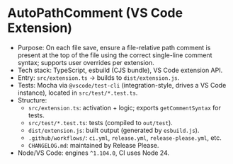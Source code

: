 # AutoPathComment (VS Code Extension)

- Purpose: On each file save, ensure a file-relative path comment is present at the top of the file using the correct single-line comment syntax; supports user overrides per extension.
- Tech stack: TypeScript, esbuild (CJS bundle), VS Code extension API.
- Entry: `src/extension.ts` → builds to `dist/extension.js`.
- Tests: Mocha via `@vscode/test-cli` (integration-style, drives a VS Code instance), located in `src/test/*.test.ts`.
- Structure:
  - `src/extension.ts`: activation + logic; exports `getCommentSyntax` for tests.
  - `src/test/*.test.ts`: tests (compiled to `out/test`).
  - `dist/extension.js`: built output (generated by `esbuild.js`).
  - `.github/workflows/`: `ci.yml`, `release.yml`, `release-please.yml`, etc.
  - `CHANGELOG.md`: maintained by Release Please.
- Node/VS Code: engines `^1.104.0`, CI uses Node 24.
